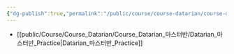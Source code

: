 ```yaml
---
{"dg-publish":true,"permalink":"/public/course/course-datarian/course-datarian/datarian/","created":"2025-08-26T16:52:31.307+09:00","updated":"2025-08-29T16:08:46.028+09:00"}
---
```





- [[public/Course/Course_Datarian/Course_Datarian_마스터반/Datarian_마스터반_Practice\|Datarian_마스터반_Practice]]
